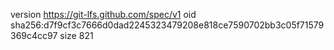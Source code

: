 version https://git-lfs.github.com/spec/v1
oid sha256:d7f9cf3c7666d0dad2245323479208e818ce7590702bb3c05f71579369c4cc97
size 821
